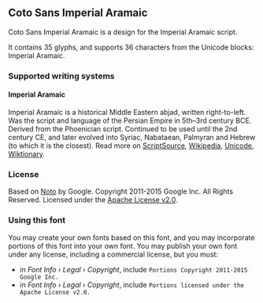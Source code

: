 
## Coto Sans Imperial Aramaic

Coto Sans Imperial Aramaic is a design for the Imperial Aramaic script.

It contains 35 glyphs, and supports 36 characters from the Unicode blocks: Imperial Aramaic.


### Supported writing systems


#### Imperial Aramaic

Imperial Aramaic is a historical Middle Eastern abjad, written right-to-left. Was the script and language of the Persian Empire in 5th–3rd century BCE. Derived from the Phoenician script. Continued to be used until the 2nd century CE, and later evolved into Syriac, Nabataean, Palmyran and Hebrew (to which it is the closest). Read more on [ScriptSource](https://scriptsource.org/scr/Armi), [Wikipedia](https://en.wikipedia.org/wiki/ISO_15924:Armi), [Unicode](https://www.unicode.org/versions/Unicode13.0.0/ch10.pdf#G29567), [Wiktionary](https://en.wiktionary.org/wiki/Category:Imperial_Aramaic_script).


### License

Based on [Noto](https://github.com/notofonts) by Google. Copyright 2011-2015 Google Inc. All Rights Reserved. Licensed under the [Apache License v2.0](https://www.apache.org/licenses/LICENSE-2.0.txt).

### Using this font

You may create your own fonts based on this font, and you may incorporate portions of this font into your own font. You may publish your own font under any license, including a commercial license, but you must:

- in _Font Info › Legal › Copyright_, include `Portions Copyright 2011-2015 Google Inc.`
- in _Font Info › Legal › Copyright_, include `Portions licensed under the Apache License v2.0.`
